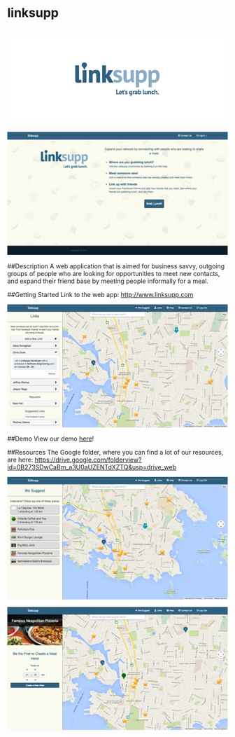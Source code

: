 linksupp
====

![Banner](mockups/logo-banner.png)
====

![Login](screenshots/LoginScreen.png)

##Description
A web application that is aimed for business savvy, outgoing groups of people who are looking for opportunities to meet new contacts, and expand their friend base by meeting people informally for a meal.

##Getting Started
Link to the web app: http://www.linksupp.com

![Friend](screenshots/LinkScreen.png)

##Demo
View our demo [here](http://youtu.be/6ol6h0DApqQ)!

##Resources
The Google folder, where you can find a lot of our resources, are here: https://drive.google.com/folderview?id=0B273SDwCaBm_a3U0aUZENTdXZTQ&usp=drive_web

![Map](screenshots/InitialMapScreen.png)

![Marker](screenshots/SelectedScreen.png)
